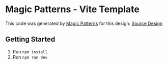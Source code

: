 # Magic Patterns - Vite Template

This code was generated by [Magic Patterns](https://magicpatterns.com) for this design: [Source Design](https://www.magicpatterns.com/c/2aj4vuuv62yssnq1fqheno)

## Getting Started

1. Run `npm install`
2. Run `npm run dev`
